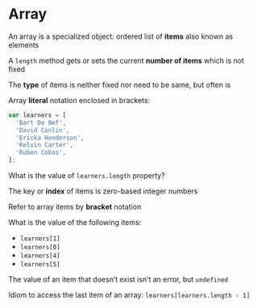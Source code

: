 # Array

An array is a specialized object: ordered list of **items** also known as elements

A `length` method gets or sets the current **number of items** which is not fixed

The **type** of items is neither fixed nor need to be same, but often is

Array **literal** notation enclosed in brackets:

```js
var learners = [
  'Bart De Nef',
  'David Conlin',
  'Ericka Henderson',
  'Kelvin Carter',
  'Ruben Cobos',
];
```

What is the value of `learners.length` property?

The key or **index** of items is zero-based integer numbers

Refer to array items by **bracket** notation

What is the value of the following items:
* `learners[1]`
* `learners[0]`
* `learners[4]`
* `learners[5]`

The value of an item that doesn’t exist isn’t an error, but `undefined`

Idiom to access the last item of an array: `learners[learners.length - 1]`